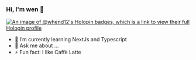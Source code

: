 ### Hi, I'm wen 👋

[![An image of @whend12's Holopin badges, which is a link to view their full Holopin profile](https://holopin.me/whend12)](https://holopin.io/@whend12)


- 🌱 I’m currently learning NextJs and Typescript
- 💬 Ask me about ...
- ⚡ Fun fact: I like Caffè Latte

